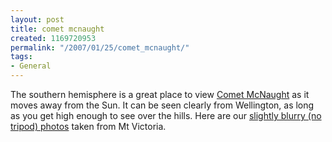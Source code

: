 ```yaml
---
layout: post
title: comet mcnaught
created: 1169720953
permalink: "/2007/01/25/comet_mcnaught/"
tags:
- General
---
```

The southern hemisphere is a great place to view [Comet McNaught](http://en.wikipedia.org/wiki/Comet_McNaught) as it moves away from the Sun. It can be seen clearly from Wellington, as long as you get high enough to see over the hills.  Here are our [slightly blurry (no tripod) photos](http://anjackson.net/ibgallery/151) taken from Mt Victoria.
<!--break-->
